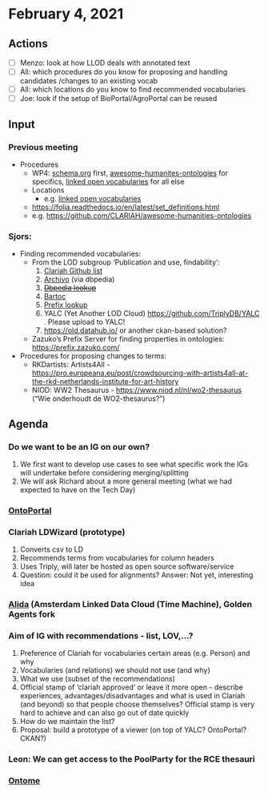 # February 4, 2021

## Actions

- [ ] Menzo: look at how LLOD deals with annotated text
- [ ] All: which procedures do you know for proposing and handling candidates /changes to an existing vocab
- [ ] All: which locations do you know to find recommended vocabularies
- [ ] Joe: look if the setup of BioPortal/AgroPortal can be reused

## Input

### Previous meeting
 - Procedures
   - WP4: [schema.org](https://schema.org/) first, [awesome-humanites-ontologies](https://github.com/CLARIAH/awesome-humanities-ontologies) for specifics, [linked open vocabularies](https://lov.linkeddata.es/) for all else
   - Locations
     - e.g. [linked open vocabularies](https://lov.linkeddata.es/)
    - https://folia.readthedocs.io/en/latest/set_definitions.html
    - e.g. https://github.com/CLARIAH/awesome-humanities-ontologies

### Sjors:
 - Finding recommended vocabularies:
   - From the LOD subgroup ‘Publication and use, findability’:
     1. [Clariah Github list](https://github.com/CLARIAH/awesome-humanities-ontologies)
     2. [Archivo](https://archivo.dbpedia.org/) (via dbpedia)
     3. ~~[Dbpedia lookup](https://lookup.dbpedia.org/)~~
     4. [Bartoc](http://bartoc.org/)
     5. [Prefix lookup](http://prefix.cc/) 
     6. YALC (Yet Another LOD Cloud) https://github.com/TriplyDB/YALC . Please upload to YALC!
     7. https://old.datahub.io/ or another ckan-based solution?
   - Zazuko’s Prefix Server for finding properties in ontologies: https://prefix.zazuko.com/
 - Procedures for proposing changes to terms:
   - RKDartists: Artists4All - https://pro.europeana.eu/post/crowdsourcing-with-artists4all-at-the-rkd-netherlands-institute-for-art-history
   - NIOD: WW2 Thesaurus - https://www.niod.nl/nl/wo2-thesaurus (“Wie onderhoudt de WO2-thesaurus?”)

## Agenda
### Do we want to be an IG on our own?
1. We first want to develop use cases to see what specific work the IGs will undertake before considering merging/splitting
2. We will ask Richard about a more general meeting (what we had expected to have on the Tech Day)
### [OntoPortal](https://ontoportal.org/ )
### Clariah LDWizard (prototype)
1. Converts csv to LD
2. Recommends terms from vocabularies for column headers
3. Uses Triply, will later be hosted as open source software/service
4. Question: could it be used for alignments? Answer: Not yet, interesting idea
### [Alida](https://lvanwissen.github.io/ga-datasets/) (Amsterdam Linked Data Cloud (Time Machine), Golden Agents fork
### Aim of IG with recommendations - list, LOV,...? 
1. Preference of Clariah for vocabularies certain areas (e.g. Person) and why
2. Vocabularies (and relations) we should not use (and why)
3. What we use (subset of the recommendations)
4. Official stamp of ‘clariah approved’ or leave it more open - describe experiences, advantages/disadvantages and what is used in Clariah (and beyond) so that people choose themselves? Official stamp is very hard to achieve and can also go out of date quickly
5. How do we maintain the list?
6. Proposal: build a prototype of a viewer (on top of YALC? OntoPortal? CKAN?)
### Leon: We can get access to the PoolParty for the RCE thesauri
### [Ontome](https://ontome.dataforhistory.org/)